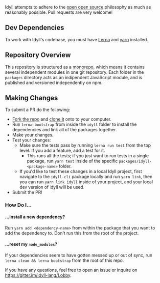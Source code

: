 Idyll attempts to adhere to the [open open source](http://openopensource.org/) philosophy as much as reasonably possible. Pull requests are very welcome!

## Dev Dependencies

To work with Idyll's codebase, you must have [Lerna](https://github.com/lerna/lerna) and [yarn](https://yarnpkg.com/en/docs/install) installed.

## Repository Overview

This repository is structured as a [monorepo](https://github.com/babel/babel/blob/master/doc/design/monorepo.md), which means it contains several independent modules in one git repository. Each folder in the `packages` directory acts as an indipendent JavaScript module, and is published and versioned independently on npm. 

## Making Changes

To submit a PR do the following:

* [Fork the repo](https://help.github.com/articles/fork-a-repo/) and [clone it](https://help.github.com/articles/cloning-a-repository/) onto to your computer.
* Run `lerna bootstrap` from inside the `idyll` folder to install the dependencies and link all of the packages together.
* Make your changes.
* Test your changes:
  * Make sure the tests pass by running `lerna run test` from the top level. If you add a feature, add a test for it.
    * This runs all the tests; if you just want to run tests in a single package, run `yarn test` inside of the specific `packages/idyll-<package-name>` folder.
  * If you'd like to test these changes in a local Idyll project, first navigate to the `idyll-cli` package locally and run `yarn link`, then you can run `yarn link idyll` inside of your project, and your local dev version of idyll will be used.
* Submit the PR!

### How Do I...

#### ...install a new dependency?

Run `yarn add <dependency-name>` from within the package that you want to add the dependency to. Don't run this from the root of the project.

#### ...reset my `node_modules`?

If your dependencies seem to have gotten messed up or out of sync, run `lerna clean && lerna bootstrap` from the root of this repo.

If you have any questions, feel free to open an issue or inquire on https://gitter.im/idyll-lang/Lobby.
